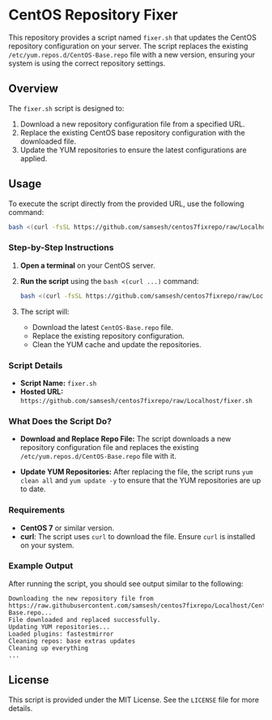 

# CentOS Repository Fixer

This repository provides a script named `fixer.sh` that updates the CentOS repository configuration on your server. The script replaces the existing `/etc/yum.repos.d/CentOS-Base.repo` file with a new version, ensuring your system is using the correct repository settings.

## Overview

The `fixer.sh` script is designed to:

1. Download a new repository configuration file from a specified URL.
2. Replace the existing CentOS base repository configuration with the downloaded file.
3. Update the YUM repositories to ensure the latest configurations are applied.

## Usage

To execute the script directly from the provided URL, use the following command:

```bash
bash <(curl -fsSL https://github.com/samsesh/centos7fixrepo/raw/Localhost/fixer.sh)
```

### Step-by-Step Instructions

1. **Open a terminal** on your CentOS server.

2. **Run the script** using the `bash <(curl ...)` command:
    ```bash
    bash <(curl -fsSL https://github.com/samsesh/centos7fixrepo/raw/Localhost/fixer.sh)
    ```

3. The script will:
   - Download the latest `CentOS-Base.repo` file.
   - Replace the existing repository configuration.
   - Clean the YUM cache and update the repositories.

### Script Details

- **Script Name:** `fixer.sh`
- **Hosted URL:** `https://github.com/samsesh/centos7fixrepo/raw/Localhost/fixer.sh`

### What Does the Script Do?

- **Download and Replace Repo File:**
  The script downloads a new repository configuration file and replaces the existing `/etc/yum.repos.d/CentOS-Base.repo` file with it.

- **Update YUM Repositories:**
  After replacing the file, the script runs `yum clean all` and `yum update -y` to ensure that the YUM repositories are up to date.

### Requirements

- **CentOS 7** or similar version.
- **curl**: The script uses `curl` to download the file. Ensure `curl` is installed on your system.

### Example Output

After running the script, you should see output similar to the following:

```
Downloading the new repository file from https://raw.githubusercontent.com/samsesh/centos7fixrepo/Localhost/CentOS-Base.repo...
File downloaded and replaced successfully.
Updating YUM repositories...
Loaded plugins: fastestmirror
Cleaning repos: base extras updates
Cleaning up everything
...
```

## License

This script is provided under the MIT License. See the `LICENSE` file for more details.
